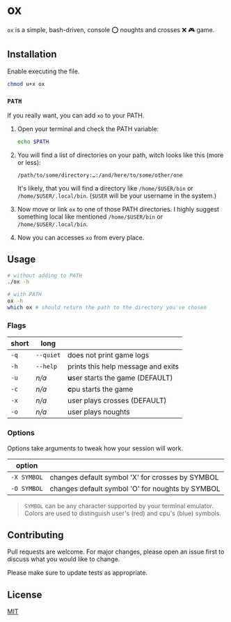 # ox

`ox` is a simple, bash-driven, console :o: noughts and crosses :x: :video_game: game.

## Installation

Enable executing the file.

```bash
chmod u+x ox
```

### `PATH`

If you really want, you can add `xo` to your PATH.

1. Open your terminal and check the PATH variable:

   ```bash
   echo $PATH
   ```

2. You will find a list of directories on your path, witch looks like this (more or less):

   ```
   /path/to/some/directory:…:/and/here/to/some/other/one
   ```

   It's likely, that you will find a directory like `/home/$USER/bin` or `/home/$USER/.local/bin`. (`$USER` will be your username in the system.)

3. Now move or link `ox` to one of those PATH directories. I highly suggest something local like mentioned `/home/$USER/bin` or `/home/$USER/.local/bin`.

4. Now you can accesses `xo` from every place.

## Usage

```sh
# without adding to PATH
./ox -h

# with PATH
ox -h
which ox # should return the path to the directory you've chosen
```

### Flags

| short | long      |                                    |
| ----- | --------- | ---------------------------------- |
| `-q`  | `--quiet` | does not print game logs           |
| `-h`  | `--help`  | prints this help message and exits |
| `-u`  | _n/a_     | **u**ser starts the game (DEFAULT) |
| `-c`  | _n/a_     | **c**pu starts the game            |
| `-x`  | _n/a_     | user plays crosses (DEFAULT)       |
| `-o`  | _n/a_     | user plays noughts                 |

### Options

Options take arguments to tweak how your session will work.

| option      |                                                  |
| ----------- | ------------------------------------------------ |
| `-X SYMBOL` | changes default symbol 'X' for crosses by SYMBOL |
| `-O SYMBOL` | changes default symbol 'O' for noughts by SYMBOL |

> `SYMBOL` can be any character supported by your terminal emulator.
> Colors are used to distinguish user's (red) and cpu's (blue) symbols.

## Contributing

Pull requests are welcome. For major changes, please open an issue first to discuss what you would like to change.

Please make sure to update tests as appropriate.

## License

[MIT](https://choosealicense.com/licenses/mit/)
